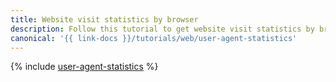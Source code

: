 ```yaml
---
title: Website visit statistics by browser
description: Follow this tutorial to get website visit statistics by browser.
canonical: '{{ link-docs }}/tutorials/web/user-agent-statistics'
---
```


{% include [user-agent-statistics](../../_tutorials/applied/user-agent-statistics.md) %}